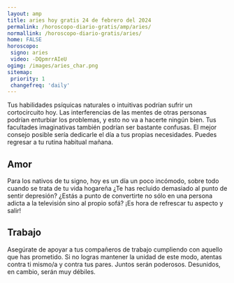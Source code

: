 ```yaml
---
layout: amp
title: aries hoy gratis 24 de febrero del 2024 
permalink: /horoscopo-diario-gratis/amp/aries/
normallink: /horoscopo-diario-gratis/aries/
home: FALSE
horoscopo:
 signo: aries
 video: -DQpmrrAIeU
ogimg: /images/aries_char.png
sitemap:
 priority: 1
 changefreq: 'daily'
---
```



Tus habilidades psíquicas naturales o intuitivas podrían sufrir un cortocircuito hoy. Las interferencias de las mentes de otras personas podrían enturbiar los problemas, y esto no va a hacerte ningún bien. Tus facultades imaginativas también podrían ser bastante confusas. El mejor consejo posible sería dedicarle el día a tus propias necesidades. Puedes regresar a tu rutina habitual mañana.

## Amor

Para los nativos de tu signo, hoy es un día un poco incómodo, sobre todo cuando se trata de tu vida hogareña ¿Te has recluido demasiado al punto de sentir depresión? ¿Estás a punto de convertirte no sólo en una persona adicta a la televisión sino al propio sofá? ¡Es hora de refrescar tu aspecto y salir!

## Trabajo

Asegúrate de apoyar a tus compañeros de trabajo cumpliendo con aquello que has prometido. Si no logras mantener la unidad de este modo, atentas contra ti mismo/a y contra tus pares. Juntos serán poderosos. Desunidos, en cambio, serán muy débiles.